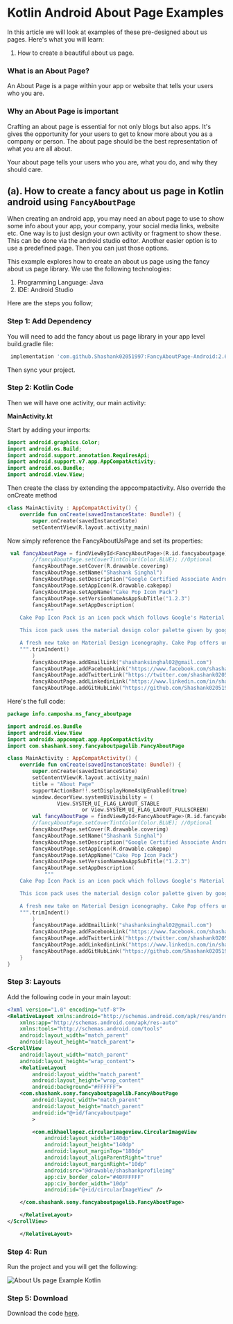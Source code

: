 # Kotlin Android About Page Examples


In this article we will look at examples of these pre-designed about us pages. Here's what you will learn:

1. How to create a beautiful about us page.



### What is an About Page?

An About Page is a page within your app or website that tells your users who you are.

### Why an About Page is important

Crafting an about page is essential for not only blogs but also apps. It's gives the opportunity for your users to get to know more about you as a company or person.
The about page should be the best representation of what you are all about.

Your about page tells your users who you are, what you do, and why they should care.

## (a). How to create a fancy about us page in Kotlin android using `FancyAboutPage`

When creating an android app, you may need an about page to use to show some info about your app, your company, your social media links, website etc. One way is to just design your own activity or fragment to show these. This can be done via the android studio editor. Another easier option is to use a predefined page. Then you can just those options.

This example explores how to create an about us page using the fancy about us page library. We use the following technologies:

1. Programming Language: Java
2. IDE: Android Studio

Here are the steps you follow;

### Step 1: Add Dependency

You will need to add the fancy about us page library in your app level build.gradle file:

```groovy
 implementation 'com.github.Shashank02051997:FancyAboutPage-Android:2.6'
```

Then sync your project.

### Step 2: Kotlin Code

Then we will have one activity, our main activity:

**MainActivity.kt**

Start by adding your imports:

```kt
import android.graphics.Color;
import android.os.Build;
import android.support.annotation.RequiresApi;
import android.support.v7.app.AppCompatActivity;
import android.os.Bundle;
import android.view.View;
```

Then create the class by extending the appcompatactivity. Also override the onCreate method

```kt
class MainActivity : AppCompatActivity() {
    override fun onCreate(savedInstanceState: Bundle?) {
        super.onCreate(savedInstanceState)
        setContentView(R.layout.activity_main)
```

Now simply reference the FancyAboutUsPage and set its properties:

```kt
 val fancyAboutPage = findViewById<FancyAboutPage>(R.id.fancyaboutpage)
        //fancyAboutPage.setCoverTintColor(Color.BLUE); //Optional
        fancyAboutPage.setCover(R.drawable.coverimg)
        fancyAboutPage.setName("Shashank Singhal")
        fancyAboutPage.setDescription("Google Certified Associate Android Developer | Android App, Game, Web and Software Developer.")
        fancyAboutPage.setAppIcon(R.drawable.cakepop)
        fancyAboutPage.setAppName("Cake Pop Icon Pack")
        fancyAboutPage.setVersionNameAsAppSubTitle("1.2.3")
        fancyAboutPage.setAppDescription(
            """
    Cake Pop Icon Pack is an icon pack which follows Google's Material Design language.

    This icon pack uses the material design color palette given by google. Every icon is handcrafted with attention to the smallest details!

    A fresh new take on Material Design iconography. Cake Pop offers unique, creative and vibrant icons. Spice up your phones home-screen by giving it a fresh and unique look with Polycon.
    """.trimIndent()
        )
        fancyAboutPage.addEmailLink("shashanksinghal02@gmail.com")
        fancyAboutPage.addFacebookLink("https://www.facebook.com/shashanksinghal02")
        fancyAboutPage.addTwitterLink("https://twitter.com/shashank020597")
        fancyAboutPage.addLinkedinLink("https://www.linkedin.com/in/shashank-singhal-a87729b5/")
        fancyAboutPage.addGitHubLink("https://github.com/Shashank02051997")
```

Here's the full code:

```kotlin
package info.camposha.ms_fancy_aboutpage

import android.os.Bundle
import android.view.View
import androidx.appcompat.app.AppCompatActivity
import com.shashank.sony.fancyaboutpagelib.FancyAboutPage

class MainActivity : AppCompatActivity() {
    override fun onCreate(savedInstanceState: Bundle?) {
        super.onCreate(savedInstanceState)
        setContentView(R.layout.activity_main)
        title = "About Page"
        supportActionBar!!.setDisplayHomeAsUpEnabled(true)
        window.decorView.systemUiVisibility = (
                View.SYSTEM_UI_FLAG_LAYOUT_STABLE
                        or View.SYSTEM_UI_FLAG_LAYOUT_FULLSCREEN)
        val fancyAboutPage = findViewById<FancyAboutPage>(R.id.fancyaboutpage)
        //fancyAboutPage.setCoverTintColor(Color.BLUE); //Optional
        fancyAboutPage.setCover(R.drawable.coverimg)
        fancyAboutPage.setName("Shashank Singhal")
        fancyAboutPage.setDescription("Google Certified Associate Android Developer | Android App, Game, Web and Software Developer.")
        fancyAboutPage.setAppIcon(R.drawable.cakepop)
        fancyAboutPage.setAppName("Cake Pop Icon Pack")
        fancyAboutPage.setVersionNameAsAppSubTitle("1.2.3")
        fancyAboutPage.setAppDescription(
            """
    Cake Pop Icon Pack is an icon pack which follows Google's Material Design language.

    This icon pack uses the material design color palette given by google. Every icon is handcrafted with attention to the smallest details!

    A fresh new take on Material Design iconography. Cake Pop offers unique, creative and vibrant icons. Spice up your phones home-screen by giving it a fresh and unique look with Polycon.
    """.trimIndent()
        )
        fancyAboutPage.addEmailLink("shashanksinghal02@gmail.com")
        fancyAboutPage.addFacebookLink("https://www.facebook.com/shashanksinghal02")
        fancyAboutPage.addTwitterLink("https://twitter.com/shashank020597")
        fancyAboutPage.addLinkedinLink("https://www.linkedin.com/in/shashank-singhal-a87729b5/")
        fancyAboutPage.addGitHubLink("https://github.com/Shashank02051997")
    }
}
```

### Step 3: Layouts

Add the following code in your main layout:

```xml
<?xml version="1.0" encoding="utf-8"?>
<RelativeLayout xmlns:android="http://schemas.android.com/apk/res/android"
    xmlns:app="http://schemas.android.com/apk/res-auto"
    xmlns:tools="http://schemas.android.com/tools"
    android:layout_width="match_parent"
    android:layout_height="match_parent">
<ScrollView
    android:layout_width="match_parent"
    android:layout_height="wrap_content">
    <RelativeLayout
        android:layout_width="match_parent"
        android:layout_height="wrap_content"
        android:background="#FFFFFF">
    <com.shashank.sony.fancyaboutpagelib.FancyAboutPage
        android:layout_width="match_parent"
        android:layout_height="match_parent"
        android:id="@+id/fancyaboutpage"
        >

        <com.mikhaellopez.circularimageview.CircularImageView
            android:layout_width="140dp"
            android:layout_height="140dp"
            android:layout_marginTop="180dp"
            android:layout_alignParentRight="true"
            android:layout_marginRight="10dp"
            android:src="@drawable/shashankprofileimg"
            app:civ_border_color="#40FFFFFF"
            app:civ_border_width="10dp"
            android:id="@+id/circularImageView" />

    </com.shashank.sony.fancyaboutpagelib.FancyAboutPage>

    </RelativeLayout>
</ScrollView>

    </RelativeLayout>
```

### Step 4: Run

Run the project and you will get the following:

![About Us page Example Kotlin](https://github.com/Oclemy/MsFancyAboutPage/raw/master/MrFancyAboutPage.gif)

### Step 5: Download

Download the code [here](https://github.com/Oclemy/MsFancyAboutPage/archive/refs/heads/master.zip).
